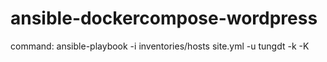 # ansible-dockercompose-wordpress
command: ansible-playbook -i inventories/hosts site.yml -u tungdt -k -K